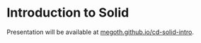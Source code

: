 # Introduction to Solid

Presentation will be available at [megoth.github.io/cd-solid-intro](https://megoth.github.io/cd-solid-intro).

